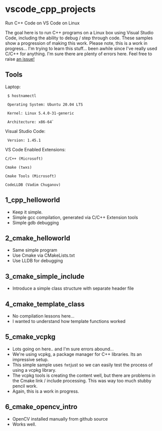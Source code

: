 # vscode_cpp_projects
Run C++ Code on VS Code on Linux

The goal here is to run C++ programs on a Linux box using Visual Studio Code, including the ability to debug / step through code.  These samples show a progression of making this work.    Please note, this is a work in progress... I'm trying to learn this stuff... been awhile since I've really used C/C++ for anything.  I'm sure there are plenty of errors here.  Feel free to raise [an issue!](https://github.com/zipzit/vscode_cpp_projects/issues)

## Tools

Laptop:

     $ hostnamectl 
     
     Operating System: Ubuntu 20.04 LTS
     
     Kernel: Linux 5.4.0-31-generic
     
     Architecture: x86-64`
     
Visual Studio Code: 

     Version: 1.45.1
     
VS Code Enabled Extensions:

    C/C++ (Microsoft)
    
    Cmake (twxs)
    
    Cmake Tools (Microsoft)
    
    CodeLLDB (Vadim Chuganov)


## 1_cpp_helloworld
 - Keep it simple. 
 - Simple gcc compilation, generated via C/C++ Extension tools
 - Simple gdb debugging
 
## 2_cmake_helloworld
 - Same simple program
 - Use Cmake via CMakeLists.txt
 - Use LLDB for debugging
 
## 3_cmake_simple_include
 - Introduce a simple class structure with separate header file
 
## 4_cmake_template_class
 - No compilation lessons here...
 - I wanted to understand how template functions worked
 
## 5_cmake_vcpkg
 - Lots going on here.. and I'm sure errors abound... 
 - We're using vcpkg, a package manager for C++ libraries.  Its an impressive setup.
 - This simple sample uses `fmt`just so we can easily test the process of using a vcpkg library.
 - The vcpkg tools is creating the content well, but there are problems in the Cmake link / include processing.  This was way too much stubby pencil work.  
 - Again, this is a work in progress.
 
## 6_cmake_opencv_intro
 - OpenCV installed manually from github source
 - Works well.  

